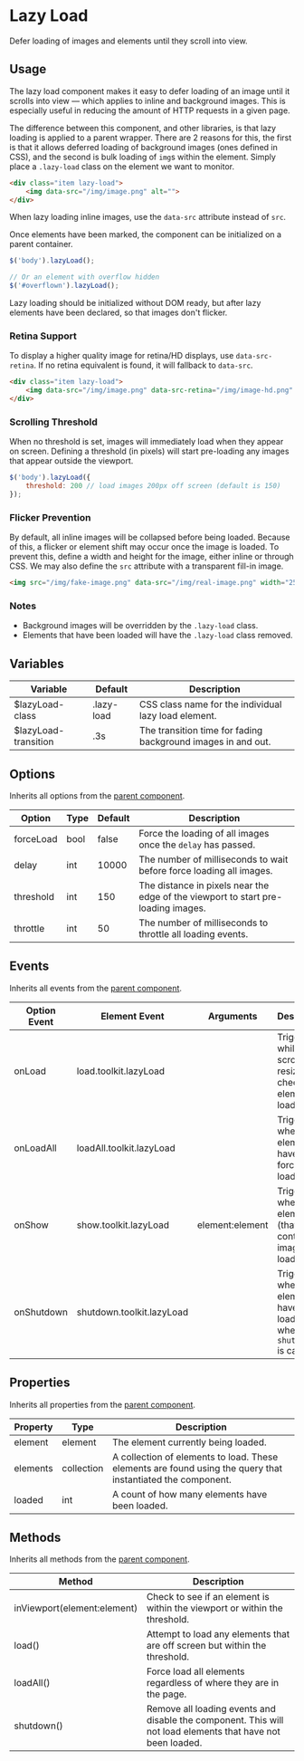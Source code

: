 # Lazy Load #

Defer loading of images and elements until they scroll into view.

## Usage ##

The lazy load component makes it easy to defer loading of an image until it scrolls into view
&mdash; which applies to inline and background images. This is especially useful in reducing the
amount of HTTP requests in a given page.

The difference between this component, and other libraries, is that lazy loading is applied
to a parent wrapper. There are 2 reasons for this, the first is that it allows deferred loading
of background images (ones defined in CSS), and the second is bulk loading of `img`s within the
element. Simply place a `.lazy-load` class on the element we want to monitor.

```html
<div class="item lazy-load">
    <img data-src="/img/image.png" alt="">
</div>
```

<div class="notice is-info">
    When lazy loading inline images, use the <code>data-src</code> attribute instead of <code>src</code>.
</div>

Once elements have been marked, the component can be initialized on a parent container.

```javascript
$('body').lazyLoad();

// Or an element with overflow hidden
$('#overflown').lazyLoad();
```

<div class="notice is-info">
    Lazy loading should be initialized without DOM ready, but after lazy elements have been declared,
    so that images don't flicker.
</div>

### Retina Support ###

To display a higher quality image for retina/HD displays, use `data-src-retina`.
If no retina equivalent is found, it will fallback to `data-src`.

```html
<div class="item lazy-load">
    <img data-src="/img/image.png" data-src-retina="/img/image-hd.png" alt="">
</div>
```

### Scrolling Threshold ###

When no threshold is set, images will immediately load when they appear on screen.
Defining a threshold (in pixels) will start pre-loading any images that appear outside the viewport.

```javascript
$('body').lazyLoad({
    threshold: 200 // load images 200px off screen (default is 150)
});
```

### Flicker Prevention ###

By default, all inline images will be collapsed before being loaded. Because of this, a flicker or
element shift may occur once the image is loaded. To prevent this, define a width and height for the image,
either inline or through CSS. We may also define the `src` attribute with a transparent fill-in image.

```html
<img src="/img/fake-image.png" data-src="/img/real-image.png" width="250" height="100">
```

### Notes ###

* Background images will be overridden by the `.lazy-load` class.
* Elements that have been loaded will have the `.lazy-load` class removed.

## Variables ##

<table class="table is-striped data-table">
    <thead>
        <tr>
            <th>Variable</th>
            <th>Default</th>
            <th>Description</th>
        </tr>
    </thead>
    <tbody>
        <tr>
            <td>$lazyLoad-class</td>
            <td>.lazy-load</td>
            <td>CSS class name for the individual lazy load element.</td>
        </tr>
        <tr>
            <td>$lazyLoad-transition</td>
            <td>.3s</td>
            <td>The transition time for fading background images in and out.</td>
        </tr>
    </tbody>
</table>

## Options ##

Inherits all options from the [parent component](../development/js/component.md#options).

<table class="table is-striped data-table">
    <thead>
        <tr>
            <th>Option</th>
            <th>Type</th>
            <th>Default</th>
            <th>Description</th>
        </tr>
    </thead>
    <tbody>
        <tr>
            <td>forceLoad</td>
            <td>bool</td>
            <td>false</td>
            <td>Force the loading of all images once the <code>delay</code> has passed.</td>
        </tr>
        <tr>
            <td>delay</td>
            <td>int</td>
            <td>10000</td>
            <td>The number of milliseconds to wait before force loading all images.</td>
        </tr>
        <tr>
            <td>threshold</td>
            <td>int</td>
            <td>150</td>
            <td>The distance in pixels near the edge of the viewport to start pre-loading images.</td>
        </tr>
        <tr>
            <td>throttle</td>
            <td>int</td>
            <td>50</td>
            <td>The number of milliseconds to throttle all loading events.</td>
        </tr>
    </tbody>
</table>

## Events ##

Inherits all events from the [parent component](../development/js/component.md#events).

<table class="table is-striped data-table">
    <thead>
        <tr>
            <th>Option Event</th>
            <th>Element Event</td>
            <th>Arguments</th>
            <th>Description</th>
        </tr>
    </thead>
    <tbody>
        <tr>
            <td>onLoad</td>
            <td>load.toolkit.lazyLoad</td>
            <td></td>
            <td>Triggered while scrolling or resizing to check for elements to load.</td>
        </tr>
        <tr>
            <td>onLoadAll</td>
            <td>loadAll.toolkit.lazyLoad</td>
            <td></td>
            <td>Triggered when elements have been force loaded.</td>
        </tr>
        <tr>
            <td>onShow</td>
            <td>show.toolkit.lazyLoad</td>
            <td>element:element</td>
            <td>Triggered when an element (that may contain images) is loaded.</td>
        </tr>
        <tr>
            <td>onShutdown</td>
            <td>shutdown.toolkit.lazyLoad</td>
            <td></td>
            <td>Triggered when all elements have been loaded, or when <code>shutdown()</code> is called.</td>
        </tr>
    </tbody>
</table>

## Properties ##

Inherits all properties from the [parent component](../development/js/component.md#properties).

<table class="table is-striped data-table">
    <thead>
        <tr>
            <th>Property</th>
            <th>Type</th>
            <th>Description</th>
        </tr>
    </thead>
    <tbody>
        <tr>
            <td>element</td>
            <td>element</td>
            <td>The element currently being loaded.</td>
        </tr>
        <tr>
            <td>elements</td>
            <td>collection</td>
            <td>
                A collection of elements to load.
                These elements are found using the query that instantiated the component.
            </td>
        </tr>
        <tr>
            <td>loaded</td>
            <td>int</td>
            <td>A count of how many elements have been loaded.</td>
        </tr>
    </tbody>
</table>

## Methods ##

Inherits all methods from the [parent component](../development/js/component.md#methods).

<table class="table is-striped data-table">
    <thead>
        <tr>
            <th>Method</th>
            <th>Description</th>
        </tr>
    </thead>
    <tbody>
        <tr>
            <td>inViewport(element:element)</td>
            <td>Check to see if an element is within the viewport or within the threshold.</td>
        </tr>
        <tr>
            <td>load()</td>
            <td>Attempt to load any elements that are off screen but within the threshold.</td>
        </tr>
        <tr>
            <td>loadAll()</td>
            <td>Force load all elements regardless of where they are in the page.</td>
        </tr>
        <tr>
            <td>shutdown()</td>
            <td>Remove all loading events and disable the component. This will not load elements that have not been loaded.</td>
        </tr>
    </tbody>
</table>